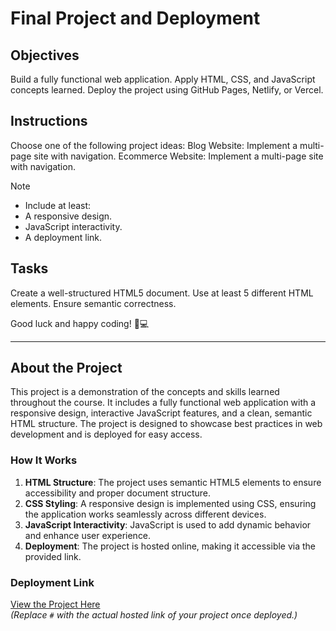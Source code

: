 # Final Project and Deployment

## Objectives
Build a fully functional web application.
Apply HTML, CSS, and JavaScript concepts learned.
Deploy the project using GitHub Pages, Netlify, or Vercel.

## Instructions
Choose one of the following project ideas:
Blog Website: Implement a multi-page site with navigation.
Ecommerce Website: Implement a multi-page site with navigation.

>[!NOTE]
> - Include at least:
> - A responsive design.
> - JavaScript interactivity.
> - A deployment link.

## Tasks

Create a well-structured HTML5 document.
Use at least 5 different HTML elements.
Ensure semantic correctness.

Good luck and happy coding! 🚀💻

---

## About the Project

This project is a demonstration of the concepts and skills learned throughout the course. It includes a fully functional web application with a responsive design, interactive JavaScript features, and a clean, semantic HTML structure. The project is designed to showcase best practices in web development and is deployed for easy access.

### How It Works

1. **HTML Structure**: The project uses semantic HTML5 elements to ensure accessibility and proper document structure.
2. **CSS Styling**: A responsive design is implemented using CSS, ensuring the application works seamlessly across different devices.
3. **JavaScript Interactivity**: JavaScript is used to add dynamic behavior and enhance user experience.
4. **Deployment**: The project is hosted online, making it accessible via the provided link.

### Deployment Link

[View the Project Here](#)  
*(Replace `#` with the actual hosted link of your project once deployed.)*
